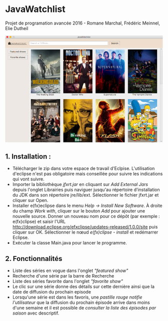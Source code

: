 # JavaWatchlist
Projet de programation avancée 2016 - Romane Marchal, Frédéric Meinnel, Elie Dutheil

![alt tag](https://raw.githubusercontent.com/edwandr/java-watchlist/master/main.png)

## 1. Installation :
* Télécharger le zip dans votre espace de travail d'Eclpise. L'utilisation d'eclipse n'est pas obligatoire mais conseillée pour suivre les indications qui vont suivre.
* Importer la bibliothèque *jfxrt.jar* en cliquant sur *Add External Jars* depuis l'onglet Librairies puis naviguer jusqu'au répertoire d’installation du JDK dans son répertoire jre/lib/ext. Sélectionner le fichier jfxrt.jar et cliquer sur Open.
* Installer e(fx)eclipse dans le menu *Help → Install New Software*. À droite du champ *Work with*, cliquer sur le bouton *Add* pour ajouter une nouvelle source. Donner un nouveau nom pour ce dépôt (par exemple : e(fx)clipse) et saisir l'URL http://download.eclipse.org/efxclipse/updates-released/1.0.0/site puis cliquer sur OK. Sélectionner le nœud *e(fx)clipse - install* et redémarrer Eclipse.
* Exécuter la classe Main.java pour lancer le programme.

## 2. Fonctionnalités
* Liste des séries en vogue dans l'onglet _"featured show"_
* Recherche d'une série par la barre de Recherche
* Liste des séries favorite dans l'onglet _"favorite show"_
* Le clic sur une série donne des détails sur cette dernière ainsi que la date de diffusion du prochain episode
* Lorsqu'une série est dans les favoris, une _pastille rouge notifie l'utilisateur_ que la diffusion du prochain épisode
  arrive dans moins d'une semaine et il est possible de _consulter la liste des épisodes par saison_ avec descriptif.

